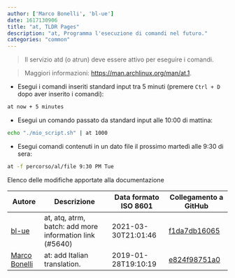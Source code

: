 ```yaml
---
author: ['Marco Bonelli', 'bl-ue']
date: 1617130906
title: "at, TLDR Pages"
description: "at, Programma l'esecuzione di comandi nel futuro."
categories: "common"
---
```

> Il servizio atd (o atrun) deve essere attivo per eseguire i comandi.

> Maggiori informazioni: <https://man.archlinux.org/man/at.1>.

- Esegui i comandi inseriti standard input tra 5 minuti (premere `Ctrl + D` dopo aver inserito i comandi):

```bash
at now + 5 minutes
```

- Esegui un comando passato da standard input alle 10:00 di mattina:

```bash
echo "./mio_script.sh" | at 1000
```

- Esegui comandi contenuti in un dato file il prossimo martedì alle 9:30 di sera:

```bash
at -f percorso/al/file 9:30 PM Tue
```
Elenco delle modifiche apportate alla documentazione


Autore | Descrizione | Data formato ISO 8601 | Collegamento a GitHub
------|-----|-----|-----
[bl-ue](mailto:54780737+bl-ue@users.noreply.github.com) | at, atq, atrm, batch: add more information link (#5640) | 2021-03-30T21:01:46 | [f1da7db16065](https://github.com/tldr-pages/tldr/commit/f1da7db160655446057cf641b5339d2e9273bb7a)
[Marco Bonelli](mailto:mb5.marcob@gmail.com) | at: add Italian translation. | 2019-01-28T19:10:19 | [e824f98751a0](https://github.com/tldr-pages/tldr/commit/e824f98751a00a60f32771c97a37b84ed9134316)


